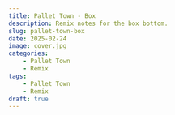 ```yaml
---
title: Pallet Town - Box
description: Remix notes for the box bottom.
slug: pallet-town-box
date: 2025-02-24
image: cover.jpg
categories:
    - Pallet Town
    - Remix
tags:
    - Pallet Town
    - Remix
draft: true
---
```

